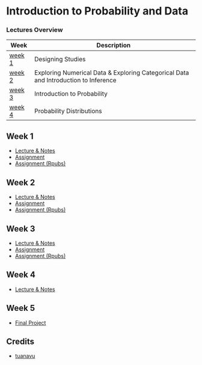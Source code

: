 # Introduction to Probability and Data

### Lectures Overview

| Week              | Description                                                                         |
| ----------------- | ----------------------------------------------------------------------------------- |
| [week 1](#week-1) | Designing Studies                                                                   |
| [week 2](#week-2) | Exploring Numerical Data & Exploring Categorical Data and Introduction to Inference |
| [week 3](#week-3) | Introduction to Probability                                                         |
| [week 4](#week-4) | Probability Distributions                                                           |

## Week 1

- [Lecture & Notes](/lecture/week1)
- [Assignment](/assignment/week1)
- [Assignment (Rpubs)](https://rpubs.com/jacobjohn2016/608787)

## Week 2

- [Lecture & Notes](/lecture/week2)
- [Assignment](/assignment/week2)
- [Assignment (Rpubs)](https://rpubs.com/jacobjohn2016/631992)

## Week 3

- [Lecture & Notes](/lecture/week3)
- [Assignment](/assignment/week3)
- [Assignment (Rpubs)](https://rpubs.com/jacobjohn2016/635359)
  
## Week 4

- [Lecture & Notes](/lecture/week4)

## Week 5

- [Final Project](/assignment/week5)

## Credits

- [tuanavu](https://github.com/tuanavu/coursera-duke)